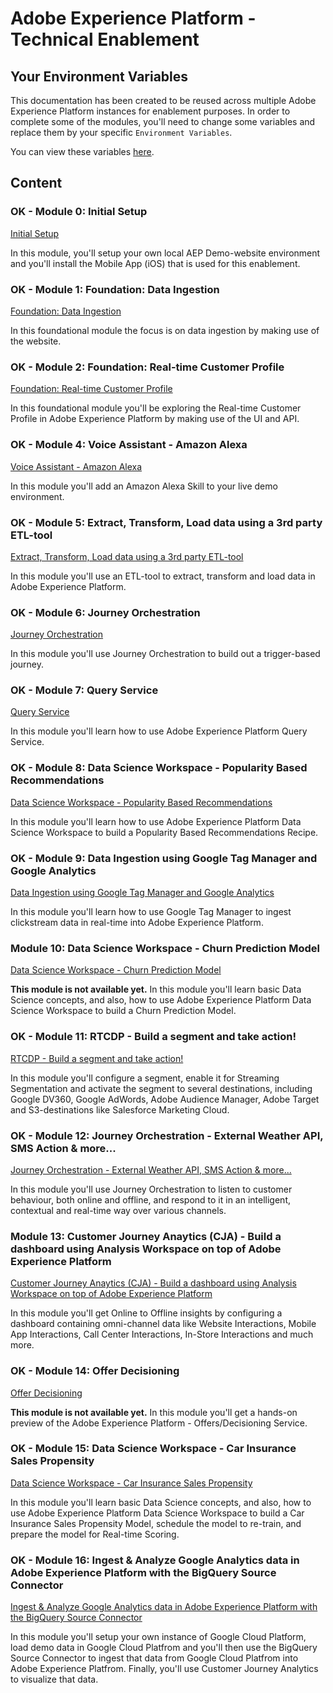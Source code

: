 # Adobe Experience Platform - Technical Enablement

## Your Environment Variables

This documentation has been created to be reused across multiple Adobe Experience Platform instances for enablement purposes.
In order to complete some of the modules, you'll need to change some variables and replace them by your specific ``Environment Variables``.

You can view these variables [here](./environment.md).

## Content

### OK - Module 0: Initial Setup

[Initial Setup](./modules/module0/README.md)

In this module, you'll setup your own local AEP Demo-website environment and you'll install the Mobile App (iOS) that is used for this enablement.

### OK - Module 1: Foundation: Data Ingestion

[Foundation: Data Ingestion](./modules/module1/README.md)

In this foundational module the focus is on data ingestion by making use of the website.

### OK - Module 2: Foundation: Real-time Customer Profile

[Foundation: Real-time Customer Profile](./modules/module2/README.md)

In this foundational module you'll be exploring the Real-time Customer Profile in Adobe Experience Platform by making use of the UI and API.

### OK - Module 4: Voice Assistant - Amazon Alexa

[Voice Assistant - Amazon Alexa](./modules/module4/README.md)

In this module you'll add an Amazon Alexa Skill to your live demo environment.

### OK - Module 5: Extract, Transform, Load data using a 3rd party ETL-tool

[Extract, Transform, Load data using a 3rd party ETL-tool](./modules/module5/README.md)

In this module you'll use an ETL-tool to extract, transform and load data in Adobe Experience Platform.

### OK - Module 6: Journey Orchestration

[Journey Orchestration](./modules/module6/README.md)

In this module you'll use Journey Orchestration to build out a trigger-based journey.

### OK - Module 7: Query Service

[Query Service](./modules/module7/README.md)

In this module you'll learn how to use Adobe Experience Platform Query Service.

### OK - Module 8: Data Science Workspace - Popularity Based Recommendations

[Data Science Workspace - Popularity Based Recommendations](./modules/module8/README.md)

In this module you'll learn how to use Adobe Experience Platform Data Science Workspace to build a Popularity Based Recommendations Recipe.

### OK - Module 9: Data Ingestion using Google Tag Manager and Google Analytics

[Data Ingestion using Google Tag Manager and Google Analytics](./modules/module9/README.md)

In this module you'll learn how to use Google Tag Manager to ingest clickstream data in real-time into Adobe Experience Platform.

### Module 10: Data Science Workspace - Churn Prediction Model

[Data Science Workspace - Churn Prediction Model](./modules/module10/README.md)

**This module is not available yet.** In this module you'll learn basic Data Science concepts, and also, how to use Adobe Experience Platform Data Science Workspace to build a Churn Prediction Model.

### OK - Module 11: RTCDP - Build a segment and take action!

[RTCDP - Build a segment and take action!](./modules/module11/README.md)

In this module you'll configure a segment, enable it for Streaming Segmentation and activate the segment to several destinations, including Google DV360, Google AdWords, Adobe Audience Manager, Adobe Target and S3-destinations like Salesforce Marketing Cloud.

### OK - Module 12: Journey Orchestration - External Weather API, SMS Action & more...

[Journey Orchestration - External Weather API, SMS Action & more...](./modules/module12/README.md)

In this module you'll use Journey Orchestration to listen to customer behaviour, both online and offline, and respond to it in an intelligent, contextual and real-time way over various channels.

### Module 13: Customer Journey Anaytics (CJA) - Build a dashboard using Analysis Workspace on top of Adobe Experience Platform

[Customer Journey Anaytics (CJA) - Build a dashboard using Analysis Workspace on top of Adobe Experience Platform](./modules/module13/README.md)

In this module you'll get Online to Offline insights by configuring a dashboard containing omni-channel data like Website Interactions, Mobile App Interactions, Call Center Interactions, In-Store Interactions and much more.

### OK - Module 14: Offer Decisioning

[Offer Decisioning](./modules/module14/README.md)

**This module is not available yet.** In this module you'll get a hands-on preview of the Adobe Experience Platform - Offers/Decisioning Service.

### OK - Module 15: Data Science Workspace - Car Insurance Sales Propensity

[Data Science Workspace - Car Insurance Sales Propensity](./modules/module15/README.md)

In this module you'll learn basic Data Science concepts, and also, how to use Adobe Experience Platform Data Science Workspace to build a Car Insurance Sales Propensity Model, schedule the model to re-train, and prepare the model for Real-time Scoring.

### OK - Module 16: Ingest & Analyze Google Analytics data in Adobe Experience Platform with the BigQuery Source Connector

[Ingest & Analyze Google Analytics data in Adobe Experience Platform with the BigQuery Source Connector](./modules/module16/README.md)

In this module you'll setup your own instance of Google Cloud Platform, load demo data in Google Cloud Platfrom and you'll then use the BigQuery Source Connector to ingest that data from Google Cloud Platfrom into Adobe Experience Platfrom. Finally, you'll use Customer Journey Analytics to visualize that data.
